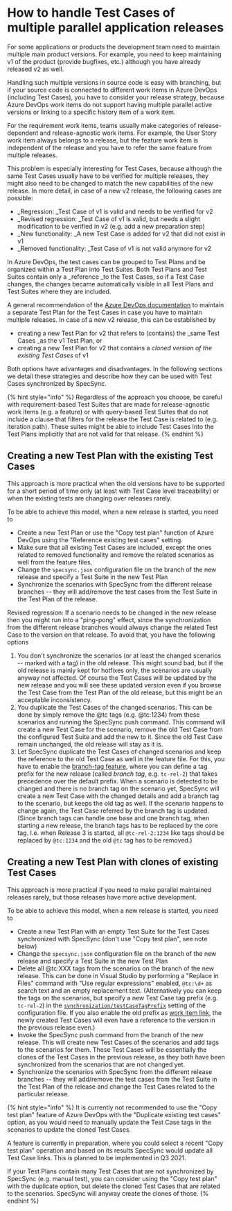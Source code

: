 # How to handle Test Cases of multiple parallel application releases

For some applications or products the development team need to maintain multiple main product versions. For example, you need to keep maintaining v1 of the product (provide bugfixes, etc.) although you have already released v2 as well.

Handling such multiple versions in source code is easy with branching, but if your source code is connected to different work items in Azure DevOps (including Test Cases), you have to consider your release strategy, because Azure DevOps work items do not support having multiple parallel active versions or linking to a specific history item of a work item.

For the requirement work items, teams usually make categories of release-dependent and release-agnostic work items. For example, the User Story work item always belongs to a release, but the feature work item is independent of the release and you have to refer the same feature from multiple releases.&#x20;

This problem is especially interesting for Test Cases, because although the same Test Cases usually have to be verified for multiple releases, they might also need to be changed to match the new capabilities of the new release. In more detail, in case of a new v2 release, the following cases are possible:

* _Regression: _Test Case of v1 is valid and needs to be verified for v2
* _Revised regression: _Test Case of v1 is valid, but needs a slight modification to be verified in v2 (e.g. add a new preparation  step)
* _New functionality: _A new Test Case is added for v2 that did not exist in v1
* _Removed functionality: _Test Case of v1 is not valid anymore for v2

In Azure DevOps, the test cases can be grouped to Test Plans and be organized within a Test Plan into Test Suites. Both Test Plans and Test Suites contain only a _reference _to the Test Cases, so if a Test Case changes, the changes became automatically visible in all Test Plans and Test Suites where they are included.

A general recommendation of the [Azure DevOps documentation](https://docs.microsoft.com/en-us/azure/devops/test/create-a-test-plan?view=azure-devops) to maintain a separate Test Plan for the Test Cases in case you have to maintain multiple releases. In case of a new v2 release, this can be established by&#x20;

* creating a new Test Plan for v2 that refers to (contains) the _same Test Cases _as the v1 Test Plan, or
* creating a new Test Plan for v2 that contains a _cloned version of the existing Test Cases_ of v1

Both options have advantages and disadvantages. In the following sections we detail these strategies and describe how they can be used with Test Cases synchronized by SpecSync.

{% hint style="info" %}
Regardless of the approach you choose, be careful with requirement-based Test Suites that are made for release-agnostic work items (e.g. a feature) or with query-based Test Suites that do not include a clause that filters for the release the Test Case is related to (e.g. iteration path). These suites might be able to include Test Cases into the Test Plans implicitly that are not valid for that release.
{% endhint %}

## Creating a new Test Plan with the existing Test Cases

This approach is more practical when the old versions have to be supported for a short period of time only (at least with Test Case level traceability) or when the existing tests are changing over releases rarely.

To be able to achieve this model, when a new release is started, you need to

* Create a new Test Plan or use the "Copy test plan" function of Azure DevOps using the "Reference existing test cases" setting.
* Make sure that all existing Test Cases are included, except the ones related to removed functionality and remove the related scenarios as well from the feature files.
* Change the `specsync.json` configuration file on the branch of the new release and specify a Test Suite in the new Test Plan
* Synchronize the scenarios with SpecSync from the different release branches -- they will add/remove the test cases from the Test Suite in the Test Plan of the release.

Revised regression: If a scenario needs to be changed in the new release then you might run into a "ping-pong" effect, since the synchronization from the different release branches would always change the related Test Case to the version on that release. To avoid that, you have the following options

1. You don't synchronize the scenarios (or at least the changed scenarios -- marked with a tag) in the old release. This might sound bad, but if the old release is mainly kept for hotfixes only, the scenarios are usually anyway not affected. Of course the Test Cases will be updated by the new release and you will see these updated version even if you browse the Test Case from the Test Plan of the old release, but this might be an acceptable inconsistency.&#x20;
2. You duplicate the Test Cases of the changed scenarios. This can be done by simply remove the @tc tags (e.g. @tc:1234) from these scenarios and running the SpecSync push command. This command will create a new Test Case for the scenario, remove the old Test Case from the configured Test Suite and add the new to it. Since the old Test Case remain unchanged, the old release will stay as it is.&#x20;
3. Let SpecSync duplicate the Test Cases of changed scenarios and keep the reference to the old Test Case as well in the feature file. For this, you have to enable the [branch-tag feature](../features/push-features/support-synchronizing-scenarios-from-a-branch.md), where you can define a tag prefix for the new release (called _branch tag_, e.g. `tc-rel-2`) that takes precedence over the default prefix. When a scenario is detected to be changed and there is no branch tag on the scenario yet, SpecSync will create a new Test Case with the changed details and add a branch tag to the scenario, but keeps the old tag as well. If the scenario happens to change again, the Test Case referred by the branch tag is updated. (Since branch tags can handle one base and one branch tag, when starting a new release, the branch tags has to be replaced by the core tag. I.e. when Release 3 is started, all `@tc-rel-2:1234` like tags should be replaced by `@tc:1234` and the old `@tc` tag has to be removed.)

## Creating a new Test Plan with clones of existing Test Cases

This approach is more practical if you need to make parallel maintained releases rarely, but those releases have more active development.

To be able to achieve this model, when a new release is started, you need to

* Create a new Test Plan with an empty Test Suite for the Test Cases synchronized with SpecSync (don't use "Copy test plan", see note below)
* Change the `specsync.json` configuration file on the branch of the new release and specify a Test Suite in the new Test Plan&#x20;
* Delete all @tc:XXX tags from the scenarios on the branch of the new release. This can be done in Visual Studio by performing a "Replace in Files" command with "Use regular expressions" enabled, `@tc:\d+` as search text and an empty replacement text. (Alternatively you can keep the tags on the scenarios, but specify a new Test Case tag prefix (e.g. `tc-rel-2`) in the [`synchronization/testCaseTagPrefix`](../reference/configuration/configuration-synchronization/) setting of the configuration file. If you also enable the old prefix as [work item link](../features/common-synchronization-features/linking-work-items-with-tags.md), the newly created Test Cases will even have a reference to the version in the previous release even.)
* Invoke the SpecSync push command from the branch of the new release. This will create new Test Cases of the scenarios and add tags to the scenarios for them. These Test Cases will be essentially the clones of the Test Cases in the previous release, as they both have been synchronized from the scenarios that are not changed yet.
* Synchronize the scenarios with SpecSync from the different release branches -- they will add/remove the test cases from the Test Suite in the Test Plan of the release and change the Test Cases related to the particular release.

{% hint style="info" %}
It is currently not recommended to use the "Copy test plan" feature of Azure DevOps with the "Duplicate existing test cases" option, as you would need to manually update the Test Case tags in the scenarios to update the cloned Test Cases.

A feature is currently in preparation, where you could select a recent "Copy test plan" operation and based on its results SpecSync would update all Test Case links. This is planned to be implemented in Q3 2021.

If your Test Plans contain many Test Cases that are not synchronized by SpecSync (e.g. manual test), you can consider using the "Copy test plan" with the duplicate option, but delete the cloned Test Cases that are related to the scenarios. SpecSync will anyway create the clones of those.
{% endhint %}



